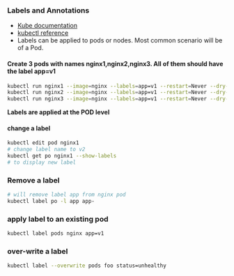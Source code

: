 ### Labels and Annotations

* [Kube documentation](https://kubernetes.io/docs/concepts/overview/working-with-objects/labels/#label-selectors)
* [kubectl reference](https://kubernetes.io/docs/reference/generated/kubectl/kubectl-commands#label)
* Labels can be applied to pods or nodes. Most common scenario will be of a Pod.

#### Create 3 pods with names nginx1,nginx2,nginx3. All of them should have the label app=v1

```bash
kubectl run nginx1 --image=nginx --labels=app=v1 --restart=Never --dry-run=client -o yaml
kubectl run nginx2 --image=nginx --labels=app=v1 --restart=Never --dry-run=client -o yaml
kubectl run nginx3 --image=nginx --labels=app=v1 --restart=Never --dry-run=client -o yaml
```
**Labels are applied at the POD level**

#### change a label
```bash
kubectl edit pod nginx1
# change label name to v2
kubectl get po nginx1 --show-labels
# to display new label
```
### Remove a label
```bash
# will remove label app from nginx pod
kubectl label po -l app app-
```
### apply label to an existing pod

```bash
kubectl label pods nginx app=v1
```
### over-write a label
```bash
kubectl label --overwrite pods foo status=unhealthy
```
